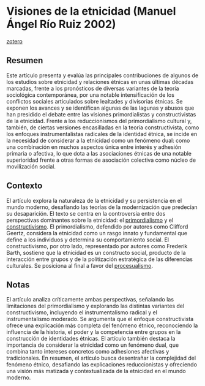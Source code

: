 # Visiones de la etnicidad (Manuel Ángel Río Ruiz 2002)

[zotero](zotero://select/items/@ruiz2002)

## Resumen

Este artículo presenta y evalúa las principales contribuciones de algunos de los estudios sobre etnicidad y relaciones étnicas en unas últimas décadas marcadas, frente a los pronósticos de diversas variantes de la teoría sociológica contemporánea, por una notable intensificación de los conflictos sociales articulados sobre lealtades y divisorias étnicas. Se exponen los avances y se identifican algunas de las lagunas y abusos que han presidido el debate entre las visiones primordialistas y constructivistas de la etnicidad. Frente a los reduccionismos del primordialismo cultural y, también, de ciertas versiones encasilladas en la teoría constructivista, como los enfoques instrumentalistas radicales de la identidad étnica, se incide en la necesidad de considerar a la etnicidad como un fenómeno dual: como una combinación en muchos aspectos única entre interés y adhesión primaria o afectiva, lo que dota a las asociaciones étnicas de una notable superioridad frente a otras formas de asociación colectiva como núcleo de movilización social.

## Contexto

El artículo explora la naturaleza de la etnicidad y su persistencia en el mundo moderno, desafiando las teorías de la modernización que predecían su desaparición. El texto se centra en la controversia entre dos perspectivas dominantes sobre la etnicidad: el [primordialismo](primordialismo.md) y el [constructivismo](constructivismo.md). El primordialismo, defendido por autores como Clifford Geertz, considera la etnicidad como un rasgo innato y fundamental que define a los individuos y determina su comportamiento social. El constructivismo, por otro lado, representado por autores como Frederik Barth, sostiene que la etnicidad es un constructo social, producto de la interacción entre grupos y de la politización estratégica de las diferencias culturales. Se posiciona al final a favor del [procesualismo](procesualismo.md).

## Notas

<!--El libro se estructura en-->

<!--Estructura conceptual:-->

<!--Argumentos generales:-->

El artículo analiza críticamente ambas perspectivas, señalando las limitaciones del primordialismo y explorando las distintas variantes del constructivismo, incluyendo el instrumentalismo radical y el instrumentalismo moderado. Se argumenta que el enfoque constructivista ofrece una explicación más completa del fenómeno étnico, reconociendo la influencia de la historia, el poder y la competencia entre grupos en la construcción de identidades étnicas. El artículo también destaca la importancia de considerar la etnicidad como un fenómeno dual, que combina tanto intereses concretos como adhesiones afectivas y tradicionales. En resumen, el artículo busca desentrañar la complejidad del fenómeno étnico, desafiando las explicaciones reduccionistas y ofreciendo una visión más matizada y contextualizada de la etnicidad en el mundo moderno.
